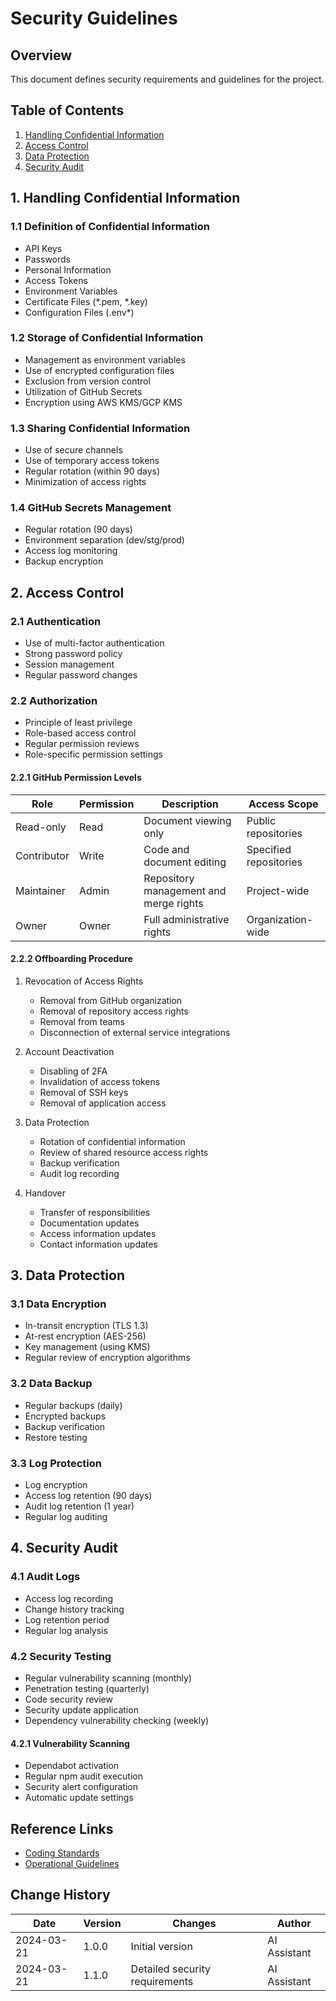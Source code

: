 # Security Guidelines

## Overview
This document defines security requirements and guidelines for the project.

## Table of Contents
1. [Handling Confidential Information](#1-handling-confidential-information)
2. [Access Control](#2-access-control)
3. [Data Protection](#3-data-protection)
4. [Security Audit](#4-security-audit)

## 1. Handling Confidential Information

### 1.1 Definition of Confidential Information
- API Keys
- Passwords
- Personal Information
- Access Tokens
- Environment Variables
- Certificate Files (*.pem, *.key)
- Configuration Files (.env*)

### 1.2 Storage of Confidential Information
- Management as environment variables
- Use of encrypted configuration files
- Exclusion from version control
- Utilization of GitHub Secrets
- Encryption using AWS KMS/GCP KMS

### 1.3 Sharing Confidential Information
- Use of secure channels
- Use of temporary access tokens
- Regular rotation (within 90 days)
- Minimization of access rights

### 1.4 GitHub Secrets Management
- Regular rotation (90 days)
- Environment separation (dev/stg/prod)
- Access log monitoring
- Backup encryption

## 2. Access Control

### 2.1 Authentication
- Use of multi-factor authentication
- Strong password policy
- Session management
- Regular password changes

### 2.2 Authorization
- Principle of least privilege
- Role-based access control
- Regular permission reviews
- Role-specific permission settings

#### 2.2.1 GitHub Permission Levels
| Role | Permission | Description | Access Scope |
|------|------------|-------------|--------------|
| Read-only | Read | Document viewing only | Public repositories |
| Contributor | Write | Code and document editing | Specified repositories |
| Maintainer | Admin | Repository management and merge rights | Project-wide |
| Owner | Owner | Full administrative rights | Organization-wide |

#### 2.2.2 Offboarding Procedure
1. Revocation of Access Rights
   - Removal from GitHub organization
   - Removal of repository access rights
   - Removal from teams
   - Disconnection of external service integrations

2. Account Deactivation
   - Disabling of 2FA
   - Invalidation of access tokens
   - Removal of SSH keys
   - Removal of application access

3. Data Protection
   - Rotation of confidential information
   - Review of shared resource access rights
   - Backup verification
   - Audit log recording

4. Handover
   - Transfer of responsibilities
   - Documentation updates
   - Access information updates
   - Contact information updates

## 3. Data Protection

### 3.1 Data Encryption
- In-transit encryption (TLS 1.3)
- At-rest encryption (AES-256)
- Key management (using KMS)
- Regular review of encryption algorithms

### 3.2 Data Backup
- Regular backups (daily)
- Encrypted backups
- Backup verification
- Restore testing

### 3.3 Log Protection
- Log encryption
- Access log retention (90 days)
- Audit log retention (1 year)
- Regular log auditing

## 4. Security Audit

### 4.1 Audit Logs
- Access log recording
- Change history tracking
- Log retention period
- Regular log analysis

### 4.2 Security Testing
- Regular vulnerability scanning (monthly)
- Penetration testing (quarterly)
- Code security review
- Security update application
- Dependency vulnerability checking (weekly)

#### 4.2.1 Vulnerability Scanning
- Dependabot activation
- Regular npm audit execution
- Security alert configuration
- Automatic update settings

## Reference Links
- [Coding Standards](./coding-standards.md)
- [Operational Guidelines](./operational-guidelines.md)

## Change History
| Date | Version | Changes | Author |
|------|---------|---------|--------|
| 2024-03-21 | 1.0.0 | Initial version | AI Assistant |
| 2024-03-21 | 1.1.0 | Detailed security requirements | AI Assistant | 